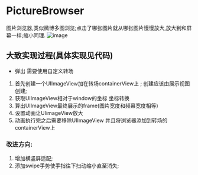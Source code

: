 # PictureBrowser
图片浏览器,类似微博多图浏览;点击了哪张图片就从哪张图片慢慢放大,放大到和屏幕一样;缩小同理.
![image](https://github.com/liuqing520it/PictureBrowser/raw/master/browser.gif)

## 大致实现过程(具体实现见代码)
* 弹出 需要使用自定义转场
1. 首先创建一个UIImageView加在转场containerView上 ; 创建应该由展示视图创建;
2. 获取UIImageView相对于window的坐标  坐标转换
3. 算出UIImageView最终展示的frame(图片宽度和频幕宽度相等)
4. 设置动画让UIimageView放大
5. 动画执行完之后需要移除UIImageView 并且将浏览器添加到转场的containerView上

### 改进方向:
1. 增加横竖屏适配;
2. 添加swipe手势使手指往下扫动缩小直至消失;
